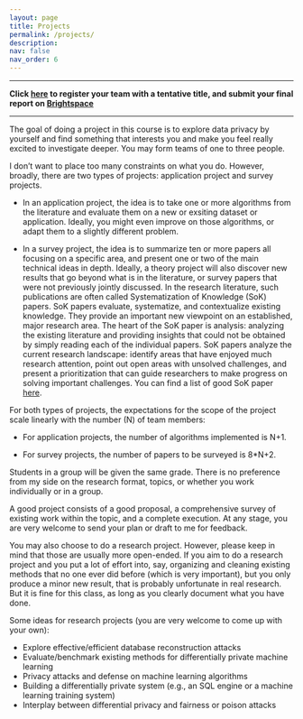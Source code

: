 ```yaml
---
layout: page
title: Projects
permalink: /projects/
description: 
nav: false
nav_order: 6
---
```


---

**Click [here](https://docs.google.com/spreadsheets/d/1cNNmNkaeo9mUUlXlblIyffx3kAAHcUHF-0qn8epRqbo/edit?usp=sharing) to register your team with a tentative title, and submit your final report on [Brightspace](https://brightspace.binghamton.edu/)**

---

The goal of doing a project in this course is to explore data privacy by yourself and find something that interests you and make you feel really excited to investigate deeper. You may form teams of one to three people.

I don’t want to place too many constraints on what you do. However, broadly, there are two types
of projects: application project and survey projects.

* In an application project, the idea is to take one or more algorithms from the literature and evaluate
them on a new or exsiting dataset or application. Ideally, you might even improve on those algorithms, or adapt them to a slightly different problem.

* In a survey project, the idea is to summarize ten or more papers all focusing on a specific area, and present one or two of the main technical ideas in depth. Ideally, a theory project will also discover new results that go beyond what is in the literature, or survey papers that were not previously jointly discussed. In the research literature, such publications are often called Systematization of Knowledge (SoK) papers. SoK papers evaluate, systematize, and contextualize existing knowledge. They provide an important new viewpoint on an established, major research area. The heart of the SoK paper is analysis: analyzing the existing literature and providing insights that could not be obtained by simply reading each of the individual papers. SoK papers analyze the current research landscape: identify areas that have enjoyed much research attention, point out open areas with unsolved challenges, and present a prioritization that can guide researchers to make progress on solving important challenges. You can find a list of good SoK paper [here](https://oaklandsok.github.io/).

For both types of projects, the expectations for the scope of the project scale linearly with the
number (N) of team members: 

* For application projects, the number of algorithms implemented is N+1.

* For survey projects, the number of papers to be surveyed is 8*N+2.

Students in a group will be given the same grade. There is no preference from my side on the research format, topics, or whether you work individually or in a group.



A good project consists of a good proposal, a comprehensive survey of existing work within the topic, and a complete execution. At any stage, you are very welcome to send your plan or draft to me for feedback.


You may also choose to do a research project. However, please keep in mind that those are usually more open-ended. If you aim to do a research project and you put a lot of effort into, say, organizing and cleaning existing methods that no one ever did before (which is very important), but you only produce a minor new result, that is probably unfortunate in real research. But it is fine for this class, as long as you clearly document what you have done.

Some ideas for research  projects (you are very welcome to come up with your own):
* Explore effective/efficient database reconstruction attacks
* Evaluate/benchmark existing methods for differentially private machine learning
* Privacy attacks and defense on machine learning algorithms
* Building a differentially private system (e.g., an SQL engine or a machine learning training system)
* Interplay between differential privacy and fairness or poison attacks